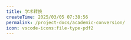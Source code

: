 ```yaml
---
title: 学术转换
createTime: 2025/03/05 07:38:56
permalink: /project-docs/academic-conversion/
icon: vscode-icons:file-type-pdf2
---
```

